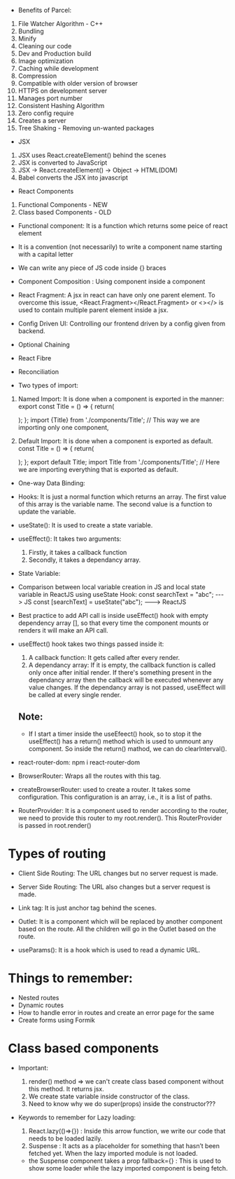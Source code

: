 - Benefits of Parcel:

1. File Watcher Algorithm - C++
2. Bundling
3. Minify
4. Cleaning our code
5. Dev and Production build
6. Image optimization
7. Caching while development
8. Compression
9. Compatible with older version of browser
10. HTTPS on development server
11. Manages port number
12. Consistent Hashing Algorithm
13. Zero config require
14. Creates a server
15. Tree Shaking - Removing un-wanted packages

- JSX

1. JSX uses React.createElement() behind the scenes
2. JSX is converted to JavaScript
3. JSX -> React.createElement() -> Object -> HTML(DOM)
4. Babel converts the JSX into javascript

- React Components

1. Functional Components - NEW
2. Class based Components - OLD

- Functional component: It is a function which returns some peice of react element
- It is a convention (not necessarily) to write a component name starting with a capital letter
- We can write any piece of JS code inside {} braces
- Component Composition : Using component inside a component

- React Fragment: A jsx in react can have only one parent element. To overcome this issue, <React.Fragment></React.Fragment> or <></> is used to contain multiple parent element inside a jsx.

- Config Driven UI: Controlling our frontend driven by a config given from backend.

- Optional Chaining
- React Fibre
- Reconciliation

- Two types of import:

1. Named Import: It is done when a component is exported in the manner:
   export const Title = () => {
   return(
   <div></div>
   );
   };
   import {Title} from './components/Title'; // This way we are importing only one component,

2. Default Import: It is done when a component is exported as default.
   const Title = () => {
   return(
   <div></div>
   );
   };
   export default Title;
   import Title from './components/Title'; // Here we are importing everything that is exported as default.

- One-way Data Binding:

- Hooks: It is just a normal function which returns an array. The first value of this array is the variable name. The second value is a function to update the variable.
- useState(): It is used to create a state variable.
- useEffect(): It takes two arguments:
  1.  Firstly, it takes a callback function
  2.  Secondly, it takes a dependancy array.
- State Variable:

- Comparison between local variable creation in JS and local state variable in ReactJS using useState Hook:
  const searchText = "abc"; ---> JS
  const [searchText] = useState("abc"); ---> ReactJS

- Best practice to add API call is inside useEffect() hook with empty dependency array [], so that every time the component mounts or renders it will make an API call.

- useEffect() hook takes two things passed inside it:

  1. A callback function: It gets called after every render.
  2. A dependancy array: If it is empty, the callback function is called only once after initial render. If there's something present in the dependancy array then the callback will be executed whenever any value changes. If the dependancy array is not passed, useEffect will be called at every single render.

  ## Note:

  - If I start a timer inside the useEfeect() hook, so to stop it the useEffect() has a return() method which is used to unmount any component. So inside the return() mathod, we can do clearInterval().

- react-router-dom: npm i react-router-dom
- BrowserRouter: Wraps all the routes with this tag.
- createBrowserRouter: used to create a router. It takes some configuration. This configuration is an array, i.e., it is a list of paths.
- RouterProvider: It is a component used to render according to the router, we need to provide this router to my root.render(). This RouterProvider is passed in root.render(<RouterProvider router={appRouter}/>)

# Types of routing

- Client Side Routing: The URL changes but no server request is made.
- Server Side Routing: The URL also changes but a server request is made.

- Link tag: It is just anchor tag behind the scenes.

- Outlet: It is a component which will be replaced by another component based on the route. All the children will go in the Outlet based on the route.

- useParams(): It is a hook which is used to read a dynamic URL.

# Things to remember:

- Nested routes
- Dynamic routes
- How to handle error in routes and create an error page for the same
- Create forms using Formik

# Class based components

- Important:

  1. render() method => we can't create class based component without this method. It returns jsx.
  2. We create state variable inside constructor of the class.
  3. Need to know why we do super(props) inside the constructor???

- Keywords to remember for Lazy loading:
  1. React.lazy(()=>{}) : Inside this arrow function, we write our code that needs to be loaded lazily.
  2. Suspense : It acts as a placeholder for something that hasn’t been fetched yet. When the lazy imported module is not loaded.
  - the Suspense component takes a prop fallback={} : This is used to show some loader while the lazy imported component is being fetch.
